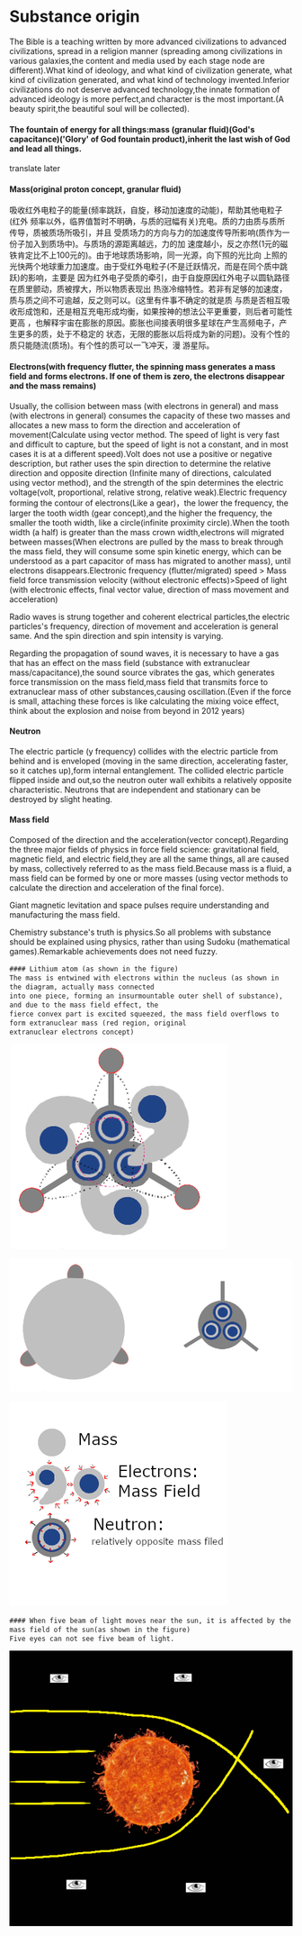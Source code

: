 # Substance origin

   The Bible is a teaching written by more advanced civilizations to advanced civilizations,
   spread in a religion manner (spreading among civilizations in various galaxies,the content 
   and media used by each stage node are different).What kind of ideology, and what kind of civilization generate,
   what kind of civilization generated, and what kind of technology invented.Inferior civilizations 
   do not deserve advanced technology,the innate formation of advanced ideology is more perfect,and character 
   is the most important.(A beauty spirit,the beautiful soul will be collected).

   #### The fountain of energy for all things:mass (granular fluid)(God's capacitance)('Glory' of God fountain product),inherit the last wish of God and lead all things.

   
translate later

   #### Mass(original proton concept, granular fluid)
   吸收红外电粒子的能量(频率跳跃，自旋，移动加速度的动能)，帮助其他电粒子(红外
频率以外，临界值暂时不明确，与质的冠幅有关)充电。质的力由质与质所传导，质被质场所吸引，并且
受质场力的方向与力的加速度传导所影响(质作为一份子加入到质场中)。与质场的源距离越远，力的加
速度越小，反之亦然(1元的磁铁肯定比不上100元的)。由于地球质场影响，同一光源，向下照的光比向
上照的光快两个地球重力加速度。由于受红外电粒子(不是迁跃情况，而是在同个质中跳跃)的影响，主要是
因为红外电子受质的牵引，由于自旋原因红外电子以圆轨路径在质里颤动，质被撑大，所以物质表现出
热涨冷缩特性。若非有足够的加速度，质与质之间不可逾越，反之则可以。(这里有件事不确定的就是质
与质是否相互吸收形成饱和，还是相互充电形成均衡，如果按神的想法公平更重要，则后者可能性更高
，也解释宇宙在膨胀的原因。膨胀也间接表明很多星球在产生高频电子，产生更多的质，处于不稳定的
状态，无限的膨胀以后将成为新的问题)。没有个性的质只能随流(质场)。有个性的质可以一飞冲天，漫
游星际。

   #### Electrons(with frequency flutter, the spinning mass generates a mass field and forms electrons. If one of them is zero, the electrons disappear and the mass remains)
   Usually, the collision between mass (with electrons in general) and mass (with electrons in general) consumes 
   the capacity of these two masses and allocates a new mass to form the direction and acceleration of 
   movement(Calculate using vector method. The speed of light is very fast and difficult to capture, but 
   the speed of light is not a constant, and in most cases it is at a different speed).Volt does not use a 
   positive or negative description, but rather uses the spin direction to determine the relative direction and 
   opposite direction (Infinite many of directions, calculated using vector method), and the strength of the spin determines the 
   electric voltage(volt, proportional, relative strong, relative weak).Electric frequency forming the contour of 
   electrons(Like a gear)，the lower the frequency, the larger the tooth width (gear concept),and the higher the frequency, 
   the smaller the tooth width, like a circle(infinite proximity circle).When the tooth width (a half) is greater than the mass
   crown width,electrons will migrated between masses(When electrons are pulled by the mass to break through the mass field, 
   they will consume some spin kinetic energy, which can be understood as a part capacitor of mass has migrated to another mass),
   until electrons disappears.Electronic frequency (flutter/migrated) speed > Mass field force transmission velocity (without electronic effects)>Speed of 
   light (with electronic effects, final vector value, direction of mass movement and acceleration)

   Radio waves is strung together and coherent electrical particles,the electric particles's frequency,
   direction of movement and acceleration is general same. And the spin direction and spin intensity is varying.

   Regarding the propagation of sound waves, it is necessary to have a gas that has an effect on the 
   mass field (substance with extranuclear mass/capacitance),the sound source vibrates the gas, which generates 
   force transmission on the mass field,mass field that transmits force to extranuclear mass of other substances,causing 
   oscillation.(Even if the force is small, attaching these forces is like calculating the mixing voice effect,
   think about the explosion and noise from beyond in 2012 years)

   #### Neutron
The electric particle (y frequency) collides with the electric particle from behind and is enveloped 
(moving in the same direction, accelerating faster, so it catches up),form internal entanglement. The collided 
electric particle flipped inside and out,so the neutron outer wall exhibits a relatively opposite characteristic.
Neutrons that are independent and stationary can be destroyed by slight heating.

   #### Mass field
   Composed of the direction and the acceleration(vector concept).Regarding the three major fields of physics 
   in force field science: gravitational field, magnetic field, and electric field,they are all the same things, 
   all are caused by mass, collectively referred to as the mass field.Because mass is a fluid, a mass field can 
   be formed by one or more masses (using vector methods to calculate the direction and acceleration of the final force).

   Giant magnetic levitation and space pulses require understanding and manufacturing the mass field.

   Chemistry substance's truth is physics.So all problems with substance should be explained using 
   physics, rather than using Sudoku (mathematical games).Remarkable achievements does not need fuzzy.

    #### Lithium atom (as shown in the figure)
    The mass is entwined with electrons within the nucleus (as shown in the diagram, actually mass connected 
    into one piece, forming an insurmountable outer shell of substance), and due to the mass field effect, the 
    fierce convex part is excited squeezed, the mass field overflows to form extranuclear mass (red region, original 
    extranuclear electrons concept)

![Image text](https://github.com/suzhengquan/material_origin_en/blob/main/Lithium.png?raw=true)

![Image text](https://github.com/suzhengquan/material_origin_en/blob/main/Lithium_.png?raw=true)

![Image text](https://github.com/suzhengquan/material_origin_en/blob/main/MassAndMassField.png?raw=true)

    #### When five beam of light moves near the sun, it is affected by the mass field of the sun(as shown in the figure)
    Five eyes can not see five beam of light.

![Image text](https://github.com/suzhengquan/material_origin_en/blob/main/sun.png?raw=true)

